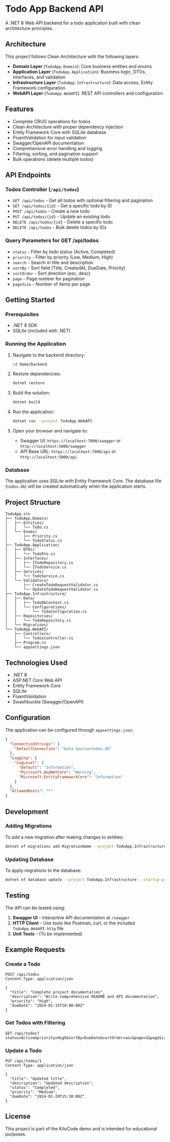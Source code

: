 # Todo App Backend API

A .NET 8 Web API backend for a todo application built with clean architecture principles.

## Architecture

This project follows Clean Architecture with the following layers:

- **Domain Layer** (`TodoApp.Domain`): Core business entities and enums
- **Application Layer** (`TodoApp.Application`): Business logic, DTOs, interfaces, and validation
- **Infrastructure Layer** (`TodoApp.Infrastructure`): Data access, Entity Framework configuration
- **WebAPI Layer** (`TodoApp.WebAPI`): REST API controllers and configuration

## Features

- Complete CRUD operations for todos
- Clean Architecture with proper dependency injection
- Entity Framework Core with SQLite database
- FluentValidation for input validation
- Swagger/OpenAPI documentation
- Comprehensive error handling and logging
- Filtering, sorting, and pagination support
- Bulk operations (delete multiple todos)

## API Endpoints

### Todos Controller (`/api/todos`)

- `GET /api/todos` - Get all todos with optional filtering and pagination
- `GET /api/todos/{id}` - Get a specific todo by ID
- `POST /api/todos` - Create a new todo
- `PUT /api/todos/{id}` - Update an existing todo
- `DELETE /api/todos/{id}` - Delete a specific todo
- `DELETE /api/todos` - Bulk delete todos by IDs

### Query Parameters for GET /api/todos

- `status` - Filter by todo status (Active, Completed)
- `priority` - Filter by priority (Low, Medium, High)
- `search` - Search in title and description
- `sortBy` - Sort field (Title, CreatedAt, DueDate, Priority)
- `sortOrder` - Sort direction (asc, desc)
- `page` - Page number for pagination
- `pageSize` - Number of items per page

## Getting Started

### Prerequisites

- .NET 8 SDK
- SQLite (included with .NET)

### Running the Application

1. Navigate to the backend directory:
   ```bash
   cd Demo/backend
   ```

2. Restore dependencies:
   ```bash
   dotnet restore
   ```

3. Build the solution:
   ```bash
   dotnet build
   ```

4. Run the application:
   ```bash
   dotnet run --project TodoApp.WebAPI
   ```

5. Open your browser and navigate to:
   - Swagger UI: `https://localhost:7000/swagger` or `http://localhost:5000/swagger`
   - API Base URL: `https://localhost:7000/api` or `http://localhost:5000/api`

### Database

The application uses SQLite with Entity Framework Core. The database file (`todos.db`) will be created automatically when the application starts.

## Project Structure

```
TodoApp.sln
├── TodoApp.Domain/
│   ├── Entities/
│   │   └── Todo.cs
│   └── Enums/
│       ├── Priority.cs
│       └── TodoStatus.cs
├── TodoApp.Application/
│   ├── DTOs/
│   │   └── TodoDto.cs
│   ├── Interfaces/
│   │   ├── ITodoRepository.cs
│   │   └── ITodoService.cs
│   ├── Services/
│   │   └── TodoService.cs
│   └── Validators/
│       ├── CreateTodoRequestValidator.cs
│       └── UpdateTodoRequestValidator.cs
├── TodoApp.Infrastructure/
│   ├── Data/
│   │   ├── TodoDbContext.cs
│   │   └── Configurations/
│   │       └── TodoConfiguration.cs
│   ├── Repositories/
│   │   └── TodoRepository.cs
│   └── Migrations/
└── TodoApp.WebAPI/
    ├── Controllers/
    │   └── TodosController.cs
    ├── Program.cs
    └── appsettings.json
```

## Technologies Used

- .NET 8
- ASP.NET Core Web API
- Entity Framework Core
- SQLite
- FluentValidation
- Swashbuckle (Swagger/OpenAPI)

## Configuration

The application can be configured through `appsettings.json`:

```json
{
  "ConnectionStrings": {
    "DefaultConnection": "Data Source=todos.db"
  },
  "Logging": {
    "LogLevel": {
      "Default": "Information",
      "Microsoft.AspNetCore": "Warning",
      "Microsoft.EntityFrameworkCore": "Information"
    }
  },
  "AllowedHosts": "*"
}
```

## Development

### Adding Migrations

To add a new migration after making changes to entities:

```bash
dotnet ef migrations add MigrationName --project TodoApp.Infrastructure --startup-project TodoApp.WebAPI
```

### Updating Database

To apply migrations to the database:

```bash
dotnet ef database update --project TodoApp.Infrastructure --startup-project TodoApp.WebAPI
```

## Testing

The API can be tested using:

1. **Swagger UI** - Interactive API documentation at `/swagger`
2. **HTTP Client** - Use tools like Postman, curl, or the included `TodoApp.WebAPI.http` file
3. **Unit Tests** - (To be implemented)

## Example Requests

### Create a Todo

```http
POST /api/todos
Content-Type: application/json

{
  "title": "Complete project documentation",
  "description": "Write comprehensive README and API documentation",
  "priority": "High",
  "dueDate": "2024-01-15T10:00:00Z"
}
```

### Get Todos with Filtering

```http
GET /api/todos?status=Active&priority=High&sortBy=DueDate&sortOrder=asc&page=1&pageSize=10
```

### Update a Todo

```http
PUT /api/todos/1
Content-Type: application/json

{
  "title": "Updated title",
  "description": "Updated description",
  "status": "Completed",
  "priority": "Medium",
  "dueDate": "2024-01-20T15:30:00Z"
}
```

## License

This project is part of the KiloCode demo and is intended for educational purposes.
